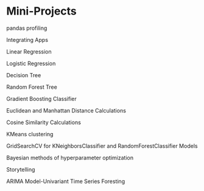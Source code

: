 # Mini-Projects
pandas profiling

Integrating Apps

Linear Regression

Logistic Regression

Decision Tree

Random Forest Tree

Gradient Boosting Classifier

Euclidean and Manhattan Distance Calculations

Cosine Similarity Calculations

KMeans clustering

GridSearchCV for KNeighborsClassifier and RandomForestClassifier Models

Bayesian methods of hyperparameter optimization

Storytelling

ARIMA Model-Univariant Time Series Foresting
